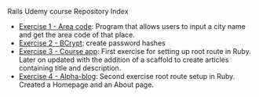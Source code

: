 Rails Udemy course Repository Index

- [Exercise 1 - Area code](https://github.com/anepaz/ruby_udemy/tree/main/areacode): Program that allows users to input a city name and get the area code of that place.
- [Exercise 2 - BCrypt](https://github.com/anepaz/ruby_udemy/tree/main/bcrypt): create password hashes
- [Exercise 3 - Course app](https://github.com/anepaz/ruby_udemy/tree/main/course_app): First exercise for setting up root route in Ruby. Later on updated with the addition of a scaffold to create articles containing title and description.
- [Exercise 4 - Alpha-blog](https://github.com/anepaz/ruby_udemy/tree/main/alpha-blog): Second exercise root route setup in Ruby. Created a Homepage and an About page.
